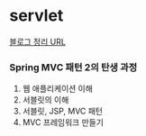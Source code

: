 # servlet
[블로그 정리 URL](https://cozing.oopy.io/023bb242-b2f7-4809-b55d-9f90028b0948)
### Spring MVC 패턴 2의 탄생 과정
1. 웹 애플리케이션 이해
2. 서블릿의 이해
3. 서블릿, JSP, MVC 패턴
4. MVC 프레임워크 만들기
